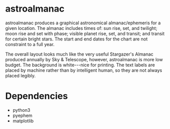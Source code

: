 # astroalmanac
astroalmanac produces a graphical astronomical almanac/ephemeris
for a given location.
The almanac includes times of: sun rise, set, and twilight;
moon rise and set with phase; visible planet rise, set, and transit;
and transit for certain bright stars.
The start and end dates for the chart are not constraint to a full year.

The overall layout looks much like the very useful Stargazer's Almanac produced
annually by Sky & Telescope, however, astroalmanac is more low budget.
The background is white---nice for printing.
The text labels are placed by machine rather than by intelligent human, so they
are not always placed legibly.

# Dependencies
- python3
- pyephem
- matplotlib

